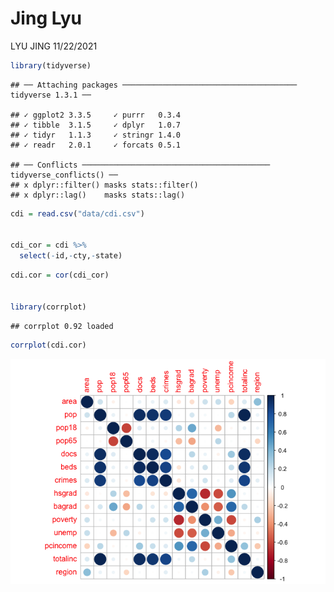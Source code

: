 Jing Lyu
================
LYU JING
11/22/2021

``` r
library(tidyverse)
```

    ## ── Attaching packages ─────────────────────────────────────── tidyverse 1.3.1 ──

    ## ✓ ggplot2 3.3.5     ✓ purrr   0.3.4
    ## ✓ tibble  3.1.5     ✓ dplyr   1.0.7
    ## ✓ tidyr   1.1.3     ✓ stringr 1.4.0
    ## ✓ readr   2.0.1     ✓ forcats 0.5.1

    ## ── Conflicts ────────────────────────────────────────── tidyverse_conflicts() ──
    ## x dplyr::filter() masks stats::filter()
    ## x dplyr::lag()    masks stats::lag()

``` r
cdi = read.csv("data/cdi.csv")


cdi_cor = cdi %>% 
  select(-id,-cty,-state)
```

``` r
cdi.cor = cor(cdi_cor)


library(corrplot)
```

    ## corrplot 0.92 loaded

``` r
corrplot(cdi.cor)
```

![](Lyu-Jing_files/figure-gfm/unnamed-chunk-3-1.png)<!-- -->
